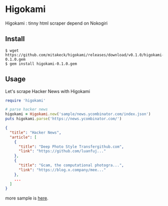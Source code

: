 # Higokami
Higokami : tinny html scraper depend on Nokogiri

## Install

```
$ wget https://github.com/mitakeck/higokami/releases/download/v0.1.0/higokami-0.1.0.gem
$ gem install higokami-0.1.0.gem
```

## Usage

Let's scrape Hacker News with Higokami

```ruby
require 'higokami'

# parse hacker news
higokami = Higokami.new('sample/news.ycombinator.com/index.json')
puts higokami.parse('https://news.ycombinator.com/')
```

```json
{
  "title": "Hacker News",
  "article": [
    {
      "title": "Deep Photo Style Transfergithub.com",
      "link": "https://github.com/luanfuj..."
    },
    {
      "title": "Gcam, the computational photogra...",
      "link": "https://blog.x.company/mee..."
    },
    ...
  ]
}
```

more sample is [here](https://github.com/mitakeck/higokami-json).
